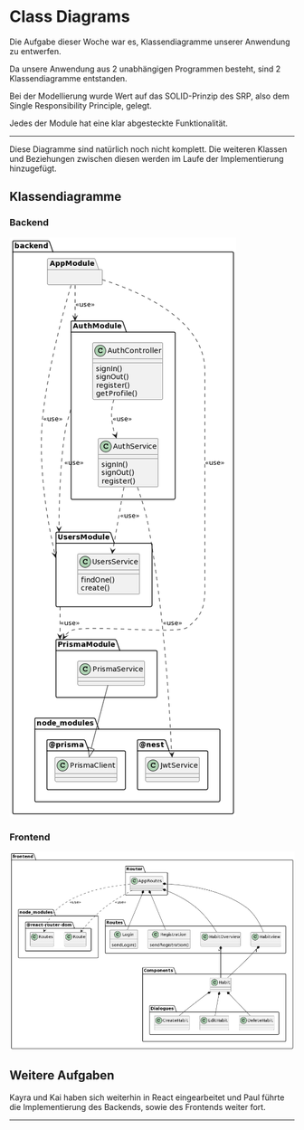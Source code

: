 # Class Diagrams

Die Aufgabe dieser Woche war es, Klassendiagramme unserer Anwendung zu entwerfen.

Da unsere Anwendung aus 2 unabhängigen Programmen besteht, sind 2 Klassendiagramme entstanden.

Bei der Modellierung wurde Wert auf das SOLID-Prinzip des SRP, also dem Single Responsibility Principle, gelegt.

Jedes der Module hat eine klar abgesteckte Funktionalität.

---

Diese Diagramme sind natürlich noch nicht komplett. Die weiteren Klassen und Beziehungen zwischen diesen werden im Laufe der Implementierung hinzugefügt.

## Klassendiagramme

### Backend
![](../srs/class_diagrams/class_diagram_backend.png)

### Frontend
![](../srs/class_diagrams/class_diagram_frontend.png)

## Weitere Aufgaben

Kayra und Kai haben sich weiterhin in React eingearbeitet und Paul führte die Implementierung des Backends, sowie des Frontends weiter fort.

---
<script src="https://utteranc.es/client.js" repo="Puggingtons/habittrackingblog" issue-term="pathname" theme="github-light" crossorigin="anonymous" async> </script> 
